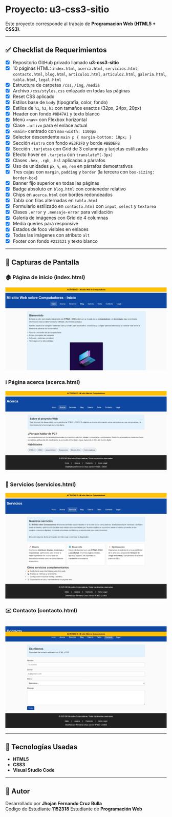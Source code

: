 # Proyecto: u3-css3-sitio

Este proyecto corresponde al trabajo de **Programación Web (HTML5 + CSS3)**.

---

## ✅ Checklist de Requerimientos

- [x] Repositorio GitHub privado llamado **u3-css3-sitio**  
- [x] 10 páginas HTML: `index.html`, `acerca.html`, `servicios.html`, `contacto.html`, `blog.html`, `articulo1.html`, `articulo2.html`, `galeria.html`, `tabla.html`, `legal.html`  
- [x] Estructura de carpetas `/css`, `/img`, `/media`  
- [x] Archivo `/css/styles.css` enlazado en todas las páginas  
- [x] Reset CSS aplicado  
- [x] Estilos base de `body` (tipografía, color, fondo)  
- [x] Estilos de `h1`, `h2`, `h3` con tamaños exactos (32px, 24px, 20px)  
- [x] Header con fondo `#0D47A1` y texto blanco  
- [x] Menú `<nav>` con Flexbox horizontal  
- [x] Clase `.activo` para el enlace actual  
- [x] `<main>` centrado con `max-width: 1100px`  
- [x] Selector descendente `main p { margin-bottom: 10px; }`  
- [x] Sección `#intro` con fondo `#E3F2FD` y borde `#BBDEFB`  
- [x] Sección `.tarjetas` con Grid de 3 columnas y tarjetas estilizadas  
- [x] Efecto hover en `.tarjeta` con `translateY(-3px)`  
- [x] Clases `.hex`, `.rgb`, `.hsl` aplicadas a párrafos  
- [x] Uso de unidades `px`, `%`, `em`, `rem` en párrafos demostrativos  
- [x] Tres cajas con `margin`, `padding` y `border` (la tercera con `box-sizing: border-box`)  
- [x] Banner fijo superior en todas las páginas  
- [x] Badge absoluto en `blog.html` con contenedor relativo  
- [x] Chips en `acerca.html` con bordes redondeados  
- [x] Tabla con filas alternadas en `tabla.html`  
- [x] Formulario estilizado en `contacto.html` con `input`, `select` y `textarea`  
- [x] Clases `.error` y `.mensaje-error` para validación  
- [x] Galería de imágenes con Grid de 4 columnas  
- [x] Media queries para responsive  
- [x] Estados de foco visibles en enlaces  
- [x] Todas las imágenes con atributo `alt`  
- [x] Footer con fondo `#212121` y texto blanco  

---

## 📸 Capturas de Pantalla

### 🏠 Página de inicio (index.html)  
![Index](img/inicio.png)

### ℹ️ Página acerca (acerca.html)  
![Acerca](img/captura-acerca.jpeg)

### 📑 Servicios (servicios.html)  
![Servicios](img/captura-servicios.jpeg)

### ✉️ Contacto (contacto.html)  
![Contacto](img/captura-contacto.jpeg)


---

## 🚀 Tecnologías Usadas

- **HTML5**  
- **CSS3**
- **Visual Studio Code**  

---

## 📌 Autor

Desarrollado por **Jhojan Fernando Cruz Bulla**  
Codigo de Estudiante **1152318**
Estudiante de **Programación Web**  
